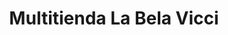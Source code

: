 ---
title: "Multitienda La Bela Vicci"
url: /almendralejo/multitienda-la-bela-vicci/
shop: comodidad
---